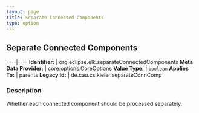 ```yaml
---
layout: page
title: Separate Connected Components
type: option
---
```

## Separate Connected Components

----|----
**Identifier:** | org.eclipse.elk.separateConnectedComponents
**Meta Data Provider:** | core.options.CoreOptions
**Value Type:** | `boolean`
**Applies To:** | parents
**Legacy Id:** | de.cau.cs.kieler.separateConnComp


### Description
Whether each connected component should be processed separately.

